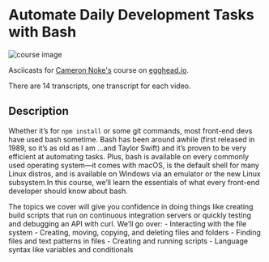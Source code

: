 # Automate Daily Development Tasks with Bash

![course image](https://d2eip9sf3oo6c2.cloudfront.net/tags/images/000/001/218/full/bash_shell.png)

Asciicasts for [Cameron Noke's](https://egghead.io/instructors/cameron-nokes) course on [egghead.io](https://egghead.io).

There are 14 transcripts, one transcript for each video.

## Description
Whether it’s for `npm install` or some git commands, most front-end devs have used bash sometime. Bash has been around awhile (first released in 1989, so it’s as old as I am …and Taylor Swift) and it’s proven to be very efficient at automating tasks. Plus, bash is available on every commonly used operating system—it comes with macOS, is the default shell for many Linux distros, and is available on Windows via an emulator or the new Linux subsystem.In this course, we’ll learn the essentials of what every front-end developer should know about bash. 

The topics we cover will give you confidence in doing things like creating build scripts that run on continuous integration servers or quickly testing and debugging an API with curl. We’ll go over: - Interacting with the file system - Creating, moving, copying, and deleting files and folders - Finding files and text patterns in files - Creating and running scripts - Language syntax like variables and conditionals